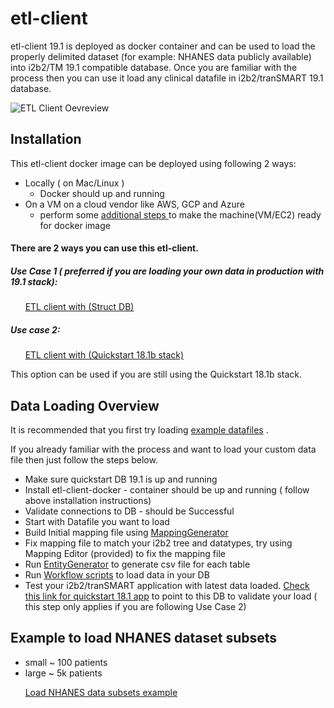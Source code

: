 # etl-client 

etl-client 19.1 is deployed as docker container and can be used to load the properly delimited dataset (for example: NHANES data publicly available)  into i2b2/TM 19.1 compatible database. Once you are familiar with the process then you can use it load any clinical datafile in i2b2/tranSMART 19.1 database. 



![ETL Client Oevreview](https://github.com/hms-dbmi/etl-client-docker/blob/master/etl-client-19.1.png)

## Installation 

This etl-client docker image can be deployed using following 2 ways:

* Locally ( on Mac/Linux ) 
  * Docker should up and running 
* On a VM on a cloud vendor like AWS, GCP and Azure
  * perform some [additional steps ](https://github.com/hms-dbmi/etl-client-docker/blob/master/etl-client-AWS-EC2.md) to make the machine(VM/EC2) ready for docker image




#### There are 2 ways you can use this etl-client.

##### Use Case 1 ( preferred if you are loading your own data in production with 19.1 stack):

&nbsp;&nbsp;&nbsp;&nbsp;&nbsp;&nbsp;[ETL client with (Struct DB)](https://github.com/hms-dbmi/etl-client-docker/blob/master/useCase2.md)




##### Use case 2: 
        
&nbsp;&nbsp;&nbsp;&nbsp;&nbsp;&nbsp;[ETL client with (Quickstart 18.1b stack)](https://github.com/hms-dbmi/etl-client-docker/blob/master/useCase1.md)

This option can be used if you are still using the Quickstart 18.1b stack.



## Data Loading Overview

It is recommended that you first try loading [example datafiles](https://github.com/hms-dbmi/ETLToolSuite-MappingGenerator/tree/master/example) .


If you already familiar with the process and want to load your custom data file then just follow the steps below.

* Make sure quickstart DB 19.1 is up and running
* Install etl-client-docker  - container should be up and running ( follow above installation instructions) 
* Validate connections to DB -  should be Successful
* Start with Datafile you want to load 
* Build Initial mapping file using [MappingGenerator](https://github.com/hms-dbmi/ETLToolSuite-MappingGenerator)
* Fix mapping file to match your i2b2 tree and datatypes, try using Mapping Editor (provided) to fix the mapping file
* Run [EntityGenerator](https://github.com/hms-dbmi/ETLToolSuite-EntityGenerator) to generate csv file for each table
* Run [Workflow scripts](https://github.com/hms-dbmi/ETLToolSuite-WorkflowScripts) to load data in your DB
* Test your i2b2/tranSMART application with latest data loaded. [Check this link for quickstart 18.1 app](https://github.com/hms-dbmi/i2b2tmapp-quickstart) to point to this DB to validate your load ( this step only applies if you are following Use Case 2) 

## Example to load NHANES dataset subsets 

* small ~ 100 patients
* large ~ 5k patients

&nbsp;&nbsp;&nbsp;&nbsp;&nbsp;&nbsp;[Load NHANES data subsets example](https://github.com/hms-dbmi/ETLToolSuite-EntityGenerator/blob/master/Example-NHANES.md)

